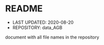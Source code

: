 # README

* LAST UPDATED: 2020-08-20
* REPOSITORY: data_AGB

document with all file names in the repository
